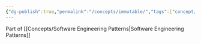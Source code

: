 ```yaml
---
{"dg-publish":true,"permalink":"/concepts/immutable/","tags":["concept/SRE"]}
---
```


Part of [[Concepts/Software Engineering Patterns\|Software Engineering Patterns]]
